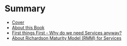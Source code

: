 # Summary

* [Cover](README.md)
* [About this Book](chapter1.md)
* [First things First - Why do we need Services anyway?](first-things-first-why-do-we-need-services-anyway.md)
* [About Richardson Maturity Model \(RMM\) for Services](about-richardson-maturity-model-rmm-for-services.md)


